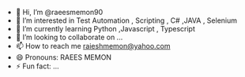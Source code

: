 - 👋 Hi, I’m @raeesmemon90
- 👀 I’m interested in Test Automation , Scripting , C# ,JAVA , Selenium
- 🌱 I’m currently learning Python ,Javascript , Typescript
- 💞️ I’m looking to collaborate on ...
- 📫 How to reach me raieshmemon@yahoo.com
- 😄 Pronouns: RAEES MEMON
- ⚡ Fun fact: ...

<!---
raeesmemon90/raeesmemon90 is a ✨ special ✨ repository because its `README.md` (this file) appears on your GitHub profile.
You can click the Preview link to take a look at your changes.
--->
